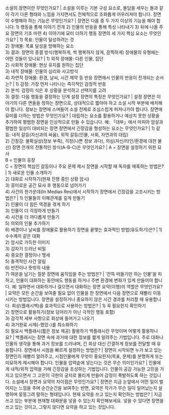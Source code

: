 소설의 장면이란 무엇인가요?	| 소설을 이루는 기본 구성 요소로, 돌담을 세우는 돌과 같이 각기 다른 형태와 느낌을 가지면서도 전체적으로 조화롭게 어우러져야 합니다.
장면이 수행해야 하는 기능은 무엇인가요?	| 장면은 다음 중 두 가지 이상의 기능을 해야 합니다: 1) 행동을 통해 이야기 전개 2) 인물의 반응을 통해 특성 나타내기 3) 뒤에 나올 주요 장면의 기초 마련 4) 이야기에 묘미 더하기
행동 장면의 세 가지 핵심 요소는 무엇인가요?	| 1) 목표: 인물이 달성하려는 것<br/>2) 장애물: 목표 달성을 방해하는 요소<br/>3) 결과: 장면의 종결 방식(행복하게, 썩 행복하지 않게, 끔찍하게)
장애물의 유형에는 어떤 것들이 있나요?	| 1) 외적 장애물: 다른 인물, 집단<br/>2) 사회적 장애물: 현상 유지를 원하는 집단<br/>3) 내적 장애물: 인물의 심리와 사고방식<br/>4) 자연적 장애물: 환경, 날씨, 시간 제약 등
반응 장면에서 인물의 반응이 전개되는 순서는?	| 1) 감정: 가장 먼저 나타나는 즉각적인 감정적 반응<br/>2) 분석: 감정이 식은 후 상황을 분석하고 선택지를 고려<br/>3) 결정: 다음 행동을 결정하는 단계
설정 장면의 특징은 무엇인가요?	| 설정 장면은 이야기의 다른 면들을 정하는 장면으로, 상대적으로 짧아야 하고 소설 시작 부분에 배치해야 합니다. 정보는 장면에 스며들어 소설 전체로 조심스럽게 퍼져나가야 합니다.
장면에 묘미를 더하는 방법은 무엇인가요?	| 대립하는 요소를 활용하거나 예상치 못한 상황을 추가하여 평범한 장면을 인상적으로 만들 수 있습니다. 예: 「대부」에서 마피아 암살과 평범한 일상이 대비되는 장면
장면에서 긴장감을 형성하는 요소는 무엇인가요?	| 1) 갈등: 내적 갈등(자신과의 싸움), 외적 갈등(인물, 사회, 자연과의 대립)<br/>2) 긴장감: 불확실성(정보 부족), 걱정(나쁜 정보 과다), 의심(자신/타인/환경에 대한 불신)
장면 전개의 전통적인 방식(A-B-C)은 무엇인가요?	| A = 장면을 설정하기 위한 묘사<br/>B = 인물의 등장<br/>C = 장면의 핵심인 갈등이나 주요 문제 제시
장면을 시작할 때 독자를 매혹하는 방법은?	| 1) 새로운 인물 소개하기<br/>2) 대화로 시작하기(현재 진행 중인 상황 암시)<br/>3) 흥미로운 공간 묘사 후 행동으로 넘어가기<br/>4) 사건의 한가운데(In Medias Res)에서 시작하기
장면에서 긴장감을 고조시키는 방법은?	| 1) 인물들의 이해관계를 깊게 만들기<br/>2) 인물이 더 힘든 역경을 겪게 하기<br/>3) 인물이 더 걱정하게 만들기<br/>4) 사건을 더 까다롭게 만들기<br/>5) 의외의 인물 추가하기<br/>6) 배경이나 날씨를 장애물로 활용하기
장면을 끝맺는 효과적인 방법(유도하기)은?	| 1) 수수께끼 같은 대화<br/>2) 암시로 가득한 이미지<br/>3) 갑자기 드러난 비밀<br/>4) 중요한 결정이나 맹세<br/>5) 충격적인 사건 알림<br/>6) 반전이나 뜻밖의 내용<br/>7) 여운을 남기는 질문
장면에 움직임을 주는 방법은?	| '잔뜩 떠들기만 하는 인물'을 피하고, 인물이 대화하는 동안에도 행동을 하거나 주변 환경에 변화가 있게 만들어야 합니다. 예: 일하면서 대화하거나 걸으면서 대화하는 장면
요약(이행)의 역할은 무엇인가요?	| 요약은 모든 순간을 보여줄 필요 없이 인물을 한 장면에서 다음 장면으로 재빨리 이동시키는 방법입니다. 장면을 설정하거나 중요하지 않은 시간 경과를 처리할 때 유용합니다.
회상(플래시백)을 효과적으로 사용하는 방법은?	| 1) 꼭 필요한지 확인하기<br/>2) 장면으로 활용하기(정보 덩어리가 아닌 극적인 행동 포함)<br/>3) 감각적 세부 사항으로 회상에 들어가고 나오기<br/>4) 과거완료 시제(-했었-)를 최소화하기<br/>5) 필요시 백플래시(짧은 정보 제공) 활용하기
백플래시란 무엇이며 어떻게 활용하나요?	| 백플래시는 장면 속에 과거에 대한 정보를 짧게 알려주는 기법입니다. 주로 대화나 인물의 생각을 통해 과거 정보를 드러내며, 긴 회상 대신 간결하게 정보를 전달할 때 유용합니다.
장면에서 시점을 빠르게 설정하는 방법은?	| 장면이 시작되면 누가 보고 있는 장면인지 재빨리 알려주고, 시점인물에게 무엇이 중요한지(목표, 문제)를 분명하게 또는 미묘하게 제시해야 합니다.
인물을 압력솥에 넣는다는 것은 무슨 의미인가요?	| 인물에게 내적/외적 압력을 가해 긴장감을 조성하는 기법입니다. 인물이 공감 가능한 고민을 가지고 있으면서 그 고민이 극한의 궁지로 몰리게 만들어 감정이 폭발하도록 하는 것입니다.
소설에서 장면과 요약의 차이점은 무엇인가요?	| 장면은 지금 눈앞에서 어떤 일이 벌어지는 느낌을 주며 순간순간을 보여주는 반면, 요약은 작가가 무슨 일이 일어났는지 설명하며 뭉뚱그려 말하는 형태입니다.
현재 요약을 쓰고 있는지 확인하는 방법은?	| 지금 쓰고 있는 부분에 현재형 대화문을 넣을 수 있는지 확인해보세요. 넣을 수 있다면 장면을 쓰고 있는 것이고, 그렇지 않다면 요약을 하고 있는 것입니다.
